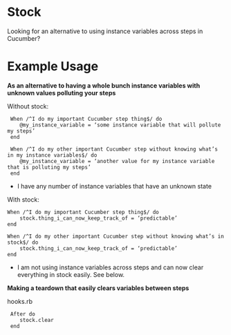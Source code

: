 Stock
==

Looking for an alternative to using instance variables across steps in Cucumber?

# Example Usage

**As an alternative to having a whole bunch instance variables with unknown values polluting your steps**

Without stock:

     When /^I do my important Cucumber step thing$/ do
     	@my_instance_variable = ‘some instance variable that will pollute my steps’
     end

     When /^I do my other important Cucumber step without knowing what’s in my instance variables$/ do
     	@my_instance_variable = ‘another value for my instance variable that is polluting my steps’
     end

- I have any number of instance variables that have an unknown state

With stock:

    When /^I do my important Cucumber step thing$/ do
     	stock.thing_i_can_now_keep_track_of = ‘predictable’
    end

    When /^I do my other important Cucumber step without knowing what’s in stock$/ do
    	stock.thing_i_can_now_keep_track_of = ‘predictable’
    end

- I am not using instance variables across steps and can now clear everything in stock easily. See below.

**Making a teardown that easily clears variables between steps**

hooks.rb

     After do
     	stock.clear
     end
	
